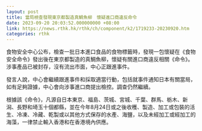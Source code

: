 ```yaml
---
layout: post
title: 當局檢查發現東京都製造真鯛魚柳　懷疑進口商違反命令
date: 2023-09-20 20:03:52.000000000 +08:00
link: https://news.rthk.hk/rthk/ch/component/k2/1719233-20230920.htm
categories: rthk
---
```


食物安全中心公布，檢查一批日本進口食品的食物標籤時，發現一包懷疑在《食物安全命令》發出後在東京都製造的真鯛魚柳，懷疑有關進口商違反相關《命令》。涉事產品已被封存，沒有流出市面，中心正跟進事件。

發言人說，​中心會繼續跟進事件和採取適當行動，包括就事件通知日本有關當局，如有足夠證據，中心會向涉事進口商提出檢控。調查仍然繼續。

根據該《命令》，凡源自日本東京、福島、茨城、宮城、千葉、群馬、栃木、新潟、長野和埼玉十個都縣，並在今年8月24日或之後收穫、製造、加工或包裝的活生、冷凍、冷藏、乾製或以其他方式保存的水產、海鹽，以及未經加工或經加工的海藻，一律禁止輸入香港和在香港境內供應。
